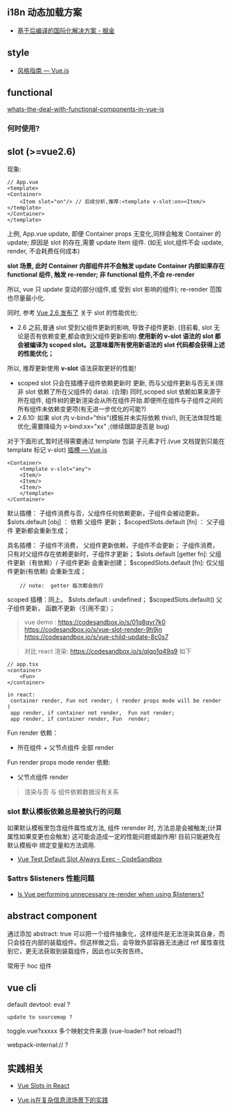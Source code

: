 

## i18n 动态加载方案


- [基于后编译的国际化解决方案 - 掘金](https://juejin.im/post/5b47148c518825196b01ca3a)


## style

- [风格指南 — Vue.js](https://cn.vuejs.org/v2/style-guide/#%E6%A8%A1%E6%9D%BF%E4%B8%AD%E7%9A%84%E7%BB%84%E4%BB%B6%E5%90%8D%E5%A4%A7%E5%B0%8F%E5%86%99-%E5%BC%BA%E7%83%88%E6%8E%A8%E8%8D%90)


## functional

[whats-the-deal-with-functional-components-in-vue-js](https://itnext.io/whats-the-deal-with-functional-components-in-vue-js-513a31eb72b0)

### 何时使用?



## slot (>=vue2.6)

现象:
```
// App.vue
<template>
<Container>
    <Item slot="on"/> // 后续分析,推荐:<template v-slot:on><Item/></template>
</Container>
</template>
```
上例, App.vue update, 即便 Container props 无变化,同样会触发 Container 的 update;
原因是 slot 的存在,需要 update Item 组件. (如无 slot,组件不会 update, render, 不会耗费任何成本)

**slot 场景, 此时 Container 内部组件并不会触发 update**
**Container 内部如果存在 functional 组件, 触发 re-render; 非 functional 组件,不会 re-render**

所以, vue 只 update 变动的部分(组件,或 受到 slot 影响的组件);  re-render 范围也尽量最小化.



同时, 参考 [Vue 2.6 发布了](https://zhuanlan.zhihu.com/p/56260917) 关于 slot 的性能优化:

- 2.6 之前,普通 slot 受到父组件更新的影响, 导致子组件更新. (目前看, slot 无论是否有依赖变更,都会收到父组件更新影响).**使用新的 v-slot 语法的 slot 都会被编译为 scoped slot。这意味着所有使用新语法的 slot 代码都会获得上述的性能优化；**

所以, 推荐更新使用 **v-slot** 语法获取更好的性能!

- scoped slot 只会在插槽子组件依赖更新时 更新, 而与父组件更新与否无关(除非 slot 依赖了所在父组件的 data). (合理)
 同时,scoped slot 依赖如果来源于所在组件, 组件树的更新渲染会从所在组件开始.即便所在组件与子组件之间的所有组件未依赖变更项(有无进一步优化的可能?)
- 2.6.10: 如果 slot 内 v-bind="this"(模板并未实际依赖 this!), 则无法体现性能优化;需要降级为 v-bind:xx="xx" ;(继续跟踪是否是 bug)

对于下面形式,暂时还得需要通过 template 包装 子元素才行.(vue 文档提到只能在 template 标记 v-slot) [插槽 — Vue.js](https://cn.vuejs.org/v2/guide/components-slots.html#%E5%85%B7%E5%90%8D%E6%8F%92%E6%A7%BD)
```
<Container>
    <template v-slot="any">
    <Item/>
    <Item/>
    <Item/>
    </template>
</Container>
```

默认插槽： 子组件消费与否，父组件任何依赖更新，子组件会被动更新。
          $slots.default [obj] ： 依赖 父组件 更新； $scopedSlots.default [fn] ： 父子组件 更新都会重新生成；

具名插槽： 子组件不消费， 父组件更新依赖，子组件不会更新； 子组件消费， 只有对父组件存在依赖更新时，子组件才更新；
          $slots.default [getter fn]: 父组件更新（有依赖）/ 子组件更新 会重新创建； $scopedSlots.default [fn]: 仅父组件更新(有依赖) 会重新生成；

        // note:  getter 每次都会执行

scoped 插槽：同上。
          $slots.default : undefined； $scopedSlots.default() 父子组件更新， 函数不更新（引用不变）；



> vue demo : https://codesandbox.io/s/01q8qvr7k0  https://codesandbox.io/s/vue-slot-render-9h9jn
https://codesandbox.io/s/vue-child-update-8c0s7




> 对比 react 渲染: https://codesandbox.io/s/qlqo1q49q9 如下



```
// app.tsx
<container>
    <Fun>
</container>

in react:
 container render, Fun not render; ( render props mode will be render )
 app render, if container not render,  Fun not render;
 app render, if container render, Fun  render;
```

Fun render 依赖：

- 所在组件 + 父节点组件 全部 render

Fun render props mode render 依赖:

- 父节点组件 render

> 渲染与否 与 组件依赖数据没有关系


### slot 默认模板依赖总是被执行的问题

如果默认模板里包含组件属性或方法, 组件 rerender 时, 方法总是会被触发;(计算属性如果变更也会触发)
这可能会造成一定的性能问题或副作用! 目前只能避免在 默认模板中 绑定变量和方法调用.

- [Vue Test Default Slot Always Exec - CodeSandbox](https://codesandbox.io/s/vue-test-default-slot-always-exec-syuny)


### $attrs $listeners 性能问题

- [Is Vue performing unnecessary re-render when using $listeners?](https://github.com/vuejs/vue/issues/7257)

## abstract component

 通过添加 abstract: true 可以把一个组件抽象化，这样组件是无法渲染其自身，而只会挂在内部的装载组件。但这样做之后，会导致外部容器无法通过 ref 属性查找到它，更无法获取到装载组件，因此也以失败告终。

 常用于   hoc 组件



## vue cli

default devtool: eval ?

    update to sourcemap ?

toggle.vue?xxxxx  多个映射文件来源 (vue-loader?  hot reload?)

webpack-internal:// ?



## 实践相关

- [Vue Slots in React](https://medium.com/@srph/react-imitating-vue-slots-eab8393f96fd)

- [Vue.js在复杂信息流场景下的实践](https://mp.weixin.qq.com/s/i6m-rgb5a2NKc4EeVMtTng)